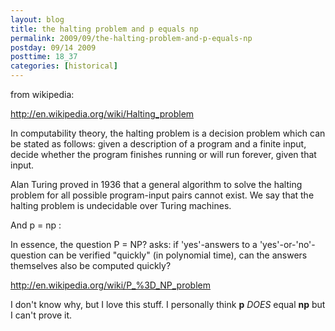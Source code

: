 ```yaml
---
layout: blog
title: the halting problem and p equals np
permalink: 2009/09/the-halting-problem-and-p-equals-np
postday: 09/14 2009
posttime: 18_37
categories: [historical]
---
```


<p>from wikipedia:</p>
<p><a href="http://en.wikipedia.org/wiki/Halting_problem" title="http://en.wikipedia.org/wiki/Halting_problem">http://en.wikipedia.org/wiki/Halting_problem</a></p>
<p>In computability theory, the halting problem is a decision problem which can be stated as follows: given a description of a program and a finite input, decide whether the program finishes running or will run forever, given that input.</p>
<p>Alan Turing proved in 1936 that a general algorithm to solve the halting problem for all possible program-input pairs cannot exist. We say that the halting problem is undecidable over Turing machines.</p>
<p>And p = np : </p>
<p>In essence, the question P = NP? asks: if 'yes'-answers to a 'yes'-or-'no'-question can be verified "quickly" (in polynomial time), can the answers themselves also be computed quickly?</p>
<p><a href="http://en.wikipedia.org/wiki/P_%3D_NP_problem" title="http://en.wikipedia.org/wiki/P_%3D_NP_problem">http://en.wikipedia.org/wiki/P_%3D_NP_problem</a></p>
<p>I don't know why, but I love this stuff. I personally think <b>p</b> <i>DOES</i> equal <b>np</b> but I can't prove it.</p>
